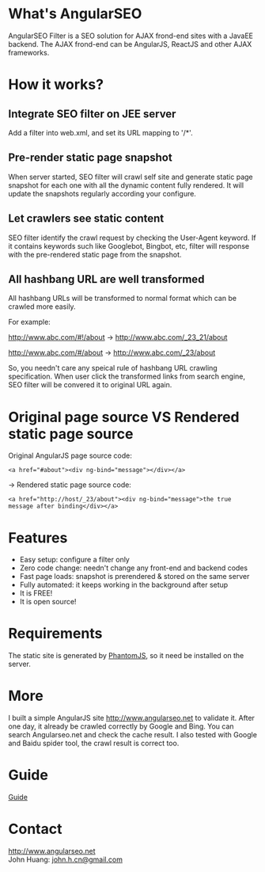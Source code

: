 # What's AngularSEO

AngularSEO Filter is a SEO solution for AJAX frond-end sites with a JavaEE backend. The AJAX frond-end can be AngularJS, ReactJS and other AJAX frameworks.

# How it works?

## Integrate SEO filter on JEE server
Add a filter into web.xml, and set its URL mapping to '/*'.

## Pre-render static page snapshot
When server started, SEO filter will crawl self site and generate static page snapshot for each one with all the dynamic content fully rendered. It will update the snapshots regularly according your configure.

## Let crawlers see static content
SEO filter identify the crawl request by checking the User-Agent keyword. If it contains keywords such like Googlebot, Bingbot, etc, filter will response with the pre-rendered static page from the snapshot.

## All hashbang URL are well transformed
All hashbang URLs will be transformed to normal format which can be crawled more easily. 

For example: 

http://www.abc.com/#!/about -> http://www.abc.com/_23_21/about

http://www.abc.com/#/about -> http://www.abc.com/_23/about

So, you needn't care any speical rule of hashbang URL crawling specification.
When user click the transformed links from search engine, SEO filter will be convered it to original URL again.

# Original page source VS Rendered static page source

Original AngularJS page source code:
```
<a href="#about"><div ng-bind="message"></div></a>
```
->
Rendered static page source code:
```
<a href="http://host/_23/about"><div ng-bind="message">the true message after binding</div></a>
```
# Features

* Easy setup: configure a filter only
* Zero code change: needn't change any front-end and backend codes
* Fast page loads: snapshot is prerendered & stored on the same server
* Fully automated: it keeps working in the background after setup
* It is FREE!
* It is open source!

# Requirements

The static site is generated by [PhantomJS](http://phantomjs.org/), so it need be installed on the server. 

# More

I built a simple AngularJS site http://www.angularseo.net to validate it. After one day, it already be crawled correctly by Google and Bing. You can search Angularseo.net and check the cache result. I also tested with Google and Baidu spider tool, the crawl result is correct too.

# Guide

[Guide](https://github.com/angular/angular.js/wiki)

# Contact

http://www.angularseo.net<br>
John Huang: john.h.cn@gmail.com
